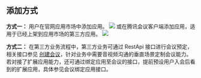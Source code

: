 ## 添加方式
**方式一：** 用户在官网应用市场中添加应用。
![](https://qcloudimg.tencent-cloud.cn/raw/be345a0056d9082392252fbbf187abc2.png)
或在腾讯会议客户端添加应用，适用于已经上架到应用市场的第三方应用。
![](https://qcloudimg.tencent-cloud.cn/raw/1098ed9c28d80f92ff3d6bdeee1fa669.png)

**方式二：** 在第三方业务流程中，第三方业务可通过 RestApi 接口进行会议预定，相关接口参见 [创建会议](https://cloud.tencent.com/document/product/1095/42417)，针对业务中需要音视频沟通的垂直场景定制会议能力。若对接了扩展应用能力，还可通过绑定应用至会议的接口，提前预设用户入会后看到的扩展应用，具体参见会议绑定应用接口。
